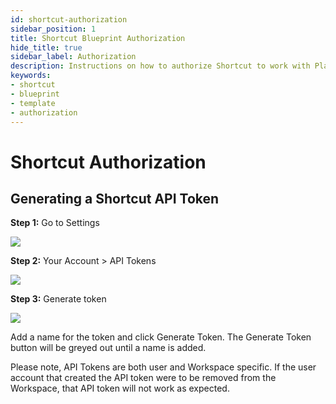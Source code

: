 ```yaml
---
id: shortcut-authorization
sidebar_position: 1
title: Shortcut Blueprint Authorization
hide_title: true
sidebar_label: Authorization
description: Instructions on how to authorize Shortcut to work with Platform's low-code Shortcut templates.
keywords:
- shortcut
- blueprint
- template
- authorization
---
```


# Shortcut Authorization
## Generating a Shortcut API Token
**Step 1:** Go to Settings

![](https://cdn.sanity.io/images/2xyydva6/production/8b44a2186a1c495794d3cdd0f46330aa33409bd2-181x124.png?w=450)

**Step 2:** Your Account > API Tokens

![](https://cdn.sanity.io/images/2xyydva6/production/0c6269a5975ea33c44fdd2d3dc7f78a09c2cdb5d-204x251.png?w=450)

**Step 3:** Generate token

![](https://cdn.sanity.io/images/2xyydva6/production/8b3cd396653f0ba150b70c379d2e67031f841648-429x163.png?w=450)

Add a name for the token and click Generate Token. The Generate Token button will be greyed out until a name is added.

Please note, API Tokens are both user and Workspace specific. If the user account that created the API token were to be removed from the Workspace, that API token will not work as expected.
